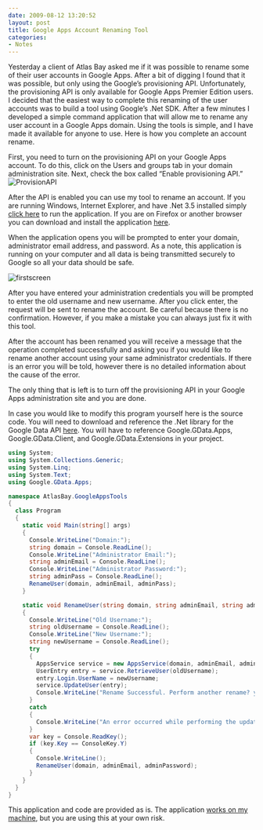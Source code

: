 ```yaml
---
date: 2009-08-12 13:20:52
layout: post
title: Google Apps Account Renaming Tool
categories:
- Notes
---
```


Yesterday a client of Atlas Bay asked me if it was possible to rename some of their user accounts in Google Apps. After a bit of digging I found that it was possible, but only using the Google’s provisioning API. Unfortunately, the provisioning API is only available for Google Apps Premier Edition users. I decided that the easiest way to complete this renaming of the user accounts was to build a tool using Google’s .Net SDK. After a few minutes I developed a simple command application that will allow me to rename any user account in a Google Apps domain. Using the tools is simple, and I have made it available for anyone to use. Here is how you complete an account rename.

First, you need to turn on the provisioning API on your Google Apps account. To do this, click on the Users and groups tab in your domain administration site. Next, check the box called “Enable provisioning API.”![ProvisionAPI](http://ntotten.com/wp-content/uploads/2009/08/ProvisionAPI1.png)

After the API is enabled you can use my tool to rename an account. If you are running Windows, Internet Explorer, and have .Net 3.5 installed simply [click here](http://atlasbay.com/downloads/GoogleAppsRenamingTool/Google%20Apps%20Renaming%20Tool.application) to run the application. If you are on Firefox or another browser you can download and install the application [here](http://atlasbay.com/downloads/GoogleAppsRenamingTool/setup.exe).

When the application opens you will be prompted to enter your domain, administrator email address, and password. As a note, this application is running on your computer and all data is being transmitted securely to Google so all your data should be safe.

![firstscreen](http://ntotten.com/wp-content/uploads/2009/08/firstscreen1.png)

After you have entered your administration credentials you will be prompted to enter the old username and new username. After you click enter, the request will be sent to rename the account. Be careful because there is no confirmation. However, if you make a mistake you can always just fix it with this tool.

After the account has been renamed you will receive a message that the operation completed successfully and asking you if you would like to rename another account using your same administrator credentials. If there is an error you will be told, however there is no detailed information about the cause of the error.

The only thing that is left is to turn off the provisioning API in your Google Apps administration site and you are done.

In case you would like to modify this program yourself here is the source code. You will need to download and reference the .Net library for the Google Data API [here](http://code.google.com/p/google-gdata/downloads/list). You will have to reference Google.GData.Apps, Google.GData.Client, and Google.GData.Extensions in your project.

```cs
using System;
using System.Collections.Generic;
using System.Linq;
using System.Text;
using Google.GData.Apps;

namespace AtlasBay.GoogleAppsTools
{
  class Program
  {
    static void Main(string[] args)
    {
      Console.WriteLine("Domain:");
      string domain = Console.ReadLine();
      Console.WriteLine("Administrator Email:");
      string adminEmail = Console.ReadLine();
      Console.WriteLine("Administrator Password:");
      string adminPass = Console.ReadLine();
      RenameUser(domain, adminEmail, adminPass);
    }

    static void RenameUser(string domain, string adminEmail, string adminPassword)
    {
      Console.WriteLine("Old Username:");
      string oldUsername = Console.ReadLine();
      Console.WriteLine("New Username:");
      string newUsername = Console.ReadLine();
      try
      {
        AppsService service = new AppsService(domain, adminEmail, adminPassword);
        UserEntry entry = service.RetrieveUser(oldUsername);
        entry.Login.UserName = newUsername;
        service.UpdateUser(entry);
        Console.WriteLine("Rename Successful. Perform another rename? y/n");
      }
      catch
      {
        Console.WriteLine("An error occurred while performing the update. Try another? y/n");
      }
      var key = Console.ReadKey();
      if (key.Key == ConsoleKey.Y)
      {
        Console.WriteLine();
        RenameUser(domain, adminEmail, adminPassword);
      }
    }
  }
}
```

This application and code are provided as is. The application [works on my machine](http://www.codinghorror.com/blog/archives/000818.html), but you are using this at your own risk.
